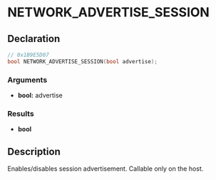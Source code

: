 # NETWORK_ADVERTISE_SESSION

## Declaration
```cpp
// 0x1B9E5D07
bool NETWORK_ADVERTISE_SESSION(bool advertise);
```

### Arguments
- **bool:** advertise

### Results
- **bool**

## Description
Enables/disables session advertisement. Callable only on the host.